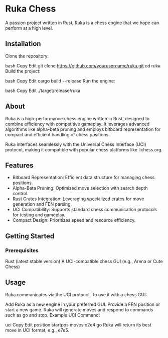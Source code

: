 # Ruka Chess #
A passion project written in Rust, Ruka is a chess engine that we hope can perform at a high level.
## Installation ##
Clone the repository:

bash
Copy
Edit
git clone https://github.com/yourusername/ruka.git
cd ruka
Build the project:

bash
Copy
Edit
cargo build --release
Run the engine:

bash
Copy
Edit
./target/release/ruka

## About ##
Ruka is a high-performance chess engine written in Rust, designed to combine efficiency with competitive gameplay. It leverages advanced algorithms like alpha-beta pruning and employs bitboard representation for compact and efficient handling of chess positions.

Ruka interfaces seamlessly with the Universal Chess Interface (UCI) protocol, making it compatible with popular chess platforms like lichess.org.

## Features ##
* Bitboard Representation: Efficient data structure for managing chess positions.
* Alpha-Beta Pruning: Optimized move selection with search depth control.
* Rust Crates Integration: Leveraging specialized crates for move generation and FEN parsing.
* UCI Compatibility: Supports standard chess communication protocols for testing and gameplay.
* Compact Design: Prioritizes speed and resource efficiency.
## Getting Started ##
### Prerequisites ###
Rust (latest stable version)
A UCI-compatible chess GUI (e.g., Arena or Cute Chess)

## Usage ##
Ruka communicates via the UCI protocol. To use it with a chess GUI:

Add Ruka as a new engine in your preferred GUI.
Provide a FEN position or start a new game.
Ruka will generate moves and respond to commands such as go and stop.
Example UCI Command:

uci
Copy
Edit
position startpos moves e2e4
go
Ruka will return its best move in UCI format, e.g., e7e5.
